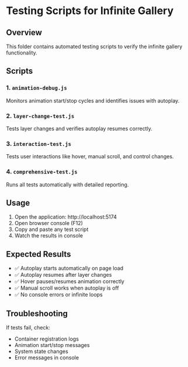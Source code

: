 # Testing Scripts for Infinite Gallery

## Overview
This folder contains automated testing scripts to verify the infinite gallery functionality.

## Scripts

### 1. `animation-debug.js`
Monitors animation start/stop cycles and identifies issues with autoplay.

### 2. `layer-change-test.js` 
Tests layer changes and verifies autoplay resumes correctly.

### 3. `interaction-test.js`
Tests user interactions like hover, manual scroll, and control changes.

### 4. `comprehensive-test.js`
Runs all tests automatically with detailed reporting.

## Usage

1. Open the application: http://localhost:5174
2. Open browser console (F12)
3. Copy and paste any test script
4. Watch the results in console

## Expected Results

- ✅ Autoplay starts automatically on page load
- ✅ Autoplay resumes after layer changes
- ✅ Hover pauses/resumes animation correctly
- ✅ Manual scroll works when autoplay is off
- ✅ No console errors or infinite loops

## Troubleshooting

If tests fail, check:
- Container registration logs
- Animation start/stop messages
- System state changes
- Error messages in console
